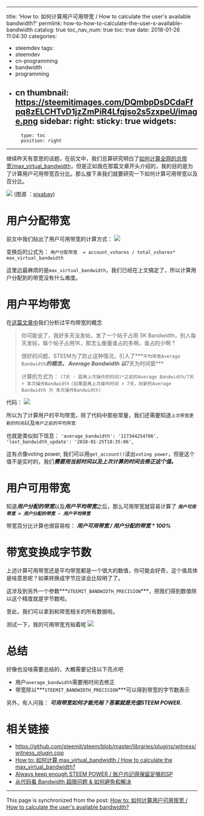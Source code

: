 
---
title: 'How to: 如何计算用户可用带宽 / How to calculate the user\'s available bandwidth?'
permlink: how-to-how-to-calculate-the-user-s-available-bandwidth
catalog: true
toc_nav_num: true
toc: true
date: 2018-01-26 11:04:30
categories:
- steemdev
tags:
- steemdev
- cn-programming
- bandwidth
- programming
- cn
thumbnail: https://steemitimages.com/DQmbpDsDCdaFfpq8zELCHTvD1jzZmPiR4Lfqjso2s5zxpeU/image.png
sidebar:
    right:
        sticky: true
widgets:
    -
        type: toc
        position: right
---


继续昨天有意思的话题，在前文中，我们总算研究明白了[如何计算全网的总带宽/max_virtual_bandwidth](https://steemit.com/steemdev/@oflyhigh/how-to-maxvirtualbandwidth-how-to-calculate-the-maxvirtualbandwidth)，但是正如我在那篇文章开头介绍的，我的目的是为了计算用户可用带宽百分比。那么接下来我们就要研究一下如何计算可用带宽以及百分比。

![](https://steemitimages.com/DQmbpDsDCdaFfpq8zELCHTvD1jzZmPiR4Lfqjso2s5zxpeU/image.png)
(图源 ：[pixabay](https://pixabay.com))

# 用户分配带宽

前文中我们贴出了用户可用带宽的计算方式：
![](https://steemitimages.com/DQmSFxpTo4ZCFkxMcbnXFLSisLtB5C3tQm5fEyBbiEDBWiP/image.png)

变换后的公式为：
`用户分配带宽  = account_vshares / total_vshares* max_virtual_bandwidth`

这里边最麻烦的是`max_virtual_bandwidth`，我们已经在上文搞定了，所以计算用户分配到的带宽没有什么难度。

# 用户平均带宽

在[这篇文章中](https://steemit.com/cn/@oflyhigh/bandwidth-and)我们分析过平均带宽的概念

<blockquote>

你可能说了，我好多天没发帖，发了一个帖子占用 5K Bandwidth，别人每天发帖，每个帖子占用1K，那怎么衡量谁占的多啊，谁占的少啊？

很好的问题，STEEM为了防止这种情况，引入了***`平均带宽Average Bandwidth`***的概念。
Average Bandwidth 以***7天为时间窗***

计算的方式为：
`(7天 - 距离上次操作的时间)*之前的Average Bandwidth/7天 + 本次操作Bandwidth`
`(如果距离上次操作时间 > 7天，则新的Average Bandwidth 为 本次操作Bandwidth)`
</blockquote>

代码：
![](https://steemitimages.com/DQmVPYEMpJV1cuzTjphTgX6GQND2gibCtXnetincYaQqV9j/image.png)

所以为了计算用户的平均带宽，除了代码中那些常量，我们还需要知道`上次带宽更新的时间`以及`用户之前的平均带宽`

也就是类似如下信息：
`'average_bandwidth': '117344254786',`
`'last_bandwidth_update': '2018-01-25T10:35:06',`

这有点像voting power, 我们可以用`get_account()`读出`voting power`，但是这个值不是实时的，我们***需要用当前时间以及上次计算的时间去修正这个值。***

# 用户可用带宽

知道***用户分配的带宽***以及***用户平均带宽***之后，那么可用带宽就容易计算了
***`用户可用带宽 = 用户分配的带宽 - 用户平均带宽`***

带宽百分比计算也很容易啦：
***用户可用带宽 / 用户分配的带宽 * 100%***

# 带宽变换成字节数

上述计算可用带宽还是平均带宽都是一个很大的数值，你可能会好奇，这个值具体是啥意思呢？如果转换成字节应该会比较明了了。

这涉及到另外一个参数***`STEEMIT_BANDWIDTH_PRECISION`***，把我们得到数值除以这个精度就是字节数啦。

至此，我们可以拿到和带宽相关的所有数据啦。

测试一下，我的可用带宽充裕着呢
![](https://steemitimages.com/DQmVhs7gWaBZjCB1DNhjRGAnq1hgUGqLAM16xy1y9GEGwde/image.png)


# 总结

好像也没啥需要总结的，大概需要记住以下亮点吧

* 用户`average_bandwidth`需要用时间去修正
* 带宽除以***`STEEMIT_BANDWIDTH_PRECISION`***可以得到带宽的字节数表示

另外，有人问我： ***可用带宽如何才能充裕？答案就是充值STEEM POWER.***


# 相关链接

* https://github.com/steemit/steem/blob/master/libraries/plugins/witness/witness_plugin.cpp
* [How to:  如何计算 max_virtual_bandwidth / How to calculate the max_virtual_bandwidth?](https://steemit.com/steemdev/@oflyhigh/how-to-maxvirtualbandwidth-how-to-calculate-the-maxvirtualbandwidth)
* [Always keep enough STEEM POWER / 账户内记得保留足够的SP](https://steemit.com/steem/@oflyhigh/always-keep-enough-steem-power-sp)
* [从代码看 Bandwidth 超限问题 & 如何避免和解决](https://steemit.com/cn/@oflyhigh/bandwidth-and)

- - -

This page is synchronized from the post: [How to: 如何计算用户可用带宽 / How to calculate the user\'s available bandwidth?](https://steemit.com/@oflyhigh/how-to-how-to-calculate-the-user-s-available-bandwidth)

